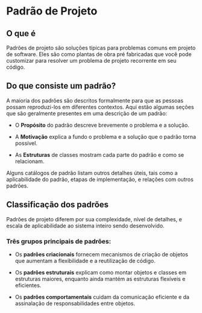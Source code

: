 # Padrão de Projeto

## O que é

Padrões de projeto são soluções típicas para problemas comuns em projeto de software. Eles são como plantas de obra
pré fabricadas que você pode customizar para resolver um problema de projeto recorrente em seu código.

## Do que consiste um padrão?

A maioria dos padrões são descritos formalmente para que as
pessoas possam reproduzi-los em diferentes contextos. Aqui
estão algumas seções que são geralmente presentes em uma
descrição de um padrão:

* O **Propósito** do padrão descreve brevemente o problema e a solução.

* A **Motivação** explica a fundo o problema e a solução que o padrão torna possível.

* As **Estruturas** de classes mostram cada parte do padrão e como
se relacionam.

Alguns catálogos de padrão listam outros detalhes úteis, tais
como a aplicabilidade do padrão, etapas de implementação, e
relações com outros padrões.

## Classificação dos padrões 

Padrões de projeto diferem por sua complexidade, nível de detalhes, e escala de aplicabilidade ao sistema inteiro sendo desenvolvido.

### Três grupos principais de padrões:

* Os **padrões criacionais** fornecem mecanismos de criação de
objetos que aumentam a flexibilidade e a reutilização de
código.

* Os **padrões estruturais** explicam como montar objetos e classes em estruturas maiores, enquanto ainda mantém as estruturas flexíveis e eficientes.

* Os **padrões comportamentais** cuidam da comunicação eficiente e da assinalação de responsabilidades entre objetos.